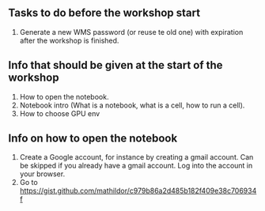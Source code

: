 ## Tasks to do before the workshop start

1. Generate a new WMS password (or reuse te old one) with expiration after the workshop is finished.

## Info that should be given at the start of the workshop

1. How to open the notebook.
2. Notebook intro (What is a notebook, what is a cell, how to run a cell).
3. How to choose GPU env

## Info on how to open the notebook

1. Create a Google account, for instance by creating a gmail account. Can be skipped if you already have a gmail account. Log into the account in your browser.
2. Go to https://gist.github.com/mathildor/c979b86a2d485b182f409e38c706934f
